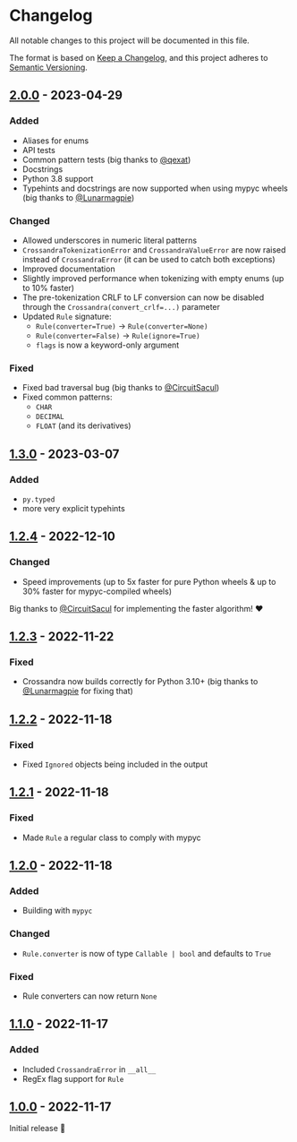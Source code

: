 # Changelog

All notable changes to this project will be documented in this file.

The format is based on [Keep a Changelog](https://keepachangelog.com/en/1.0.0/),
and this project adheres to
[Semantic Versioning](https://semver.org/spec/v2.0.0.html).


## [2.0.0] - 2023-04-29

### Added
- Aliases for enums
- API tests
- Common pattern tests (big thanks to [@qexat](https://github.com/qexat))
- Docstrings
- Python 3.8 support
- Typehints and docstrings are now supported when using mypyc wheels (big thanks
  to [@Lunarmagpie](https://github.com/Lunarmagpie))

### Changed
- Allowed underscores in numeric literal patterns
- `CrossandraTokenizationError` and `CrossandraValueError` are now raised
  instead of `CrossandraError` (it can be used to catch both exceptions)
- Improved documentation
- Slightly improved performance when tokenizing with empty enums (up to 10%
  faster)
- The pre-tokenization CRLF to LF conversion can now be disabled through the
  `Crossandra(convert_crlf=...)` parameter
- Updated `Rule` signature:
  - `Rule(converter=True)` -> `Rule(converter=None)`
  - `Rule(converter=False)` -> `Rule(ignore=True)`
  - `flags` is now a keyword-only argument

### Fixed
- Fixed bad traversal bug (big thanks to
  [@CircuitSacul](https://github.com/CircuitSacul))
- Fixed common patterns:
  - `CHAR`
  - `DECIMAL`
  - `FLOAT` (and its derivatives)


## [1.3.0] - 2023-03-07

### Added
- `py.typed`
- more very explicit typehints


## [1.2.4] - 2022-12-10

### Changed
- Speed improvements (up to 5x faster for pure Python wheels & up to 30% faster
  for mypyc-compiled wheels)

Big thanks to [@CircuitSacul](https://github.com/CircuitSacul) for implementing
the faster algorithm! ❤️


## [1.2.3] - 2022-11-22

### Fixed
- Crossandra now builds correctly for Python 3.10+ (big thanks to 
  [@Lunarmagpie](https://github.com/Lunarmagpie) for fixing that)


## [1.2.2] - 2022-11-18

### Fixed
- Fixed `Ignored` objects being included in the output


## [1.2.1] - 2022-11-18

### Fixed
- Made `Rule` a regular class to comply with mypyc


## [1.2.0] - 2022-11-18

### Added
- Building with `mypyc`

### Changed
- `Rule.converter` is now of type `Callable | bool` and defaults to `True`

### Fixed
- Rule converters can now return `None`


## [1.1.0] - 2022-11-17

### Added
- Included `CrossandraError` in `__all__`
- RegEx flag support for `Rule`


## [1.0.0] - 2022-11-17

Initial release 🎉

[1.0.0]: https://github.com/trag1c/crossandra/releases/tag/1.0.0
[1.1.0]: https://github.com/trag1c/crossandra/compare/1.0.0...1.1.0
[1.2.0]: https://github.com/trag1c/crossandra/compare/1.1.0...1.2.0
[1.2.1]: https://github.com/trag1c/crossandra/compare/1.2.0...1.2.1
[1.2.2]: https://github.com/trag1c/crossandra/compare/1.2.1...1.2.2
[1.2.3]: https://github.com/trag1c/crossandra/compare/1.2.2...1.2.3
[1.2.4]: https://github.com/trag1c/crossandra/compare/1.2.3...1.2.4
[1.3.0]: https://github.com/trag1c/crossandra/compare/1.2.4...1.3.0
[2.0.0]: https://github.com/trag1c/crossandra/compare/1.3.0...2.0.0
